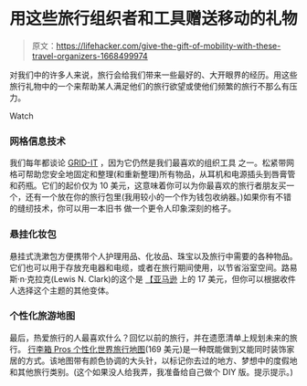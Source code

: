 # 用这些旅行组织者和工具赠送移动的礼物

> 原文：<https://lifehacker.com/give-the-gift-of-mobility-with-these-travel-organizers-1668499974>

对我们中的许多人来说，旅行会给我们带来一些最好的、大开眼界的经历。用这些旅行礼物中的一个来帮助某人满足他们的旅行欲望或使他们频繁的旅行不那么有压力。

Watch

### 网格信息技术

我们每年都谈论 [GRID-IT](http://smile.amazon.com/Cocoon-CPG10BK-Grid-It-Organizer-Black/dp/B002HU27UW?asc_campaign=InlineText&asc_refurl=https://lifehacker.com/give-the-gift-of-mobility-with-these-travel-organizers-1668499974&asc_source=&tag=kinjalifehackerlink-20) ，因为它仍然是我们最喜欢的组织工具 之一。松紧带网格可帮助您安全地固定和整理(和重新整理)所有物品，从耳机和电源插头到唇膏管和药瓶。它们的起价仅为 10 美元，这意味着你可以为你最喜欢的旅行者朋友买一个，还有一个放在你的旅行包里(我用较小的一个作为钱包收纳器。)如果你有不错的缝纫技术，你可以用一本旧书 做一个更令人印象深刻的格子。

### 悬挂化妆包

悬挂式洗漱包方便携带个人护理用品、化妆品、珠宝以及旅行中需要的各种物品。它们也可以用于存放充电器和电缆，或者在旅行期间使用，以节省浴室空间。路易斯·n·克拉克(Lewis N. Clark)的这个是 [【亚马逊](http://smile.amazon.com/Lewis-N-Clark-Hanging-Toiletry/dp/B002P0XMYO?asc_campaign=InlineText&asc_refurl=https://lifehacker.com/give-the-gift-of-mobility-with-these-travel-organizers-1668499974&asc_source=&tag=kinjalifehackerlink-20) 上的 17 美元，但你可以根据收件人选择这个主题的其他变体。

### 个性化旅游地图

最后，热爱旅行的人最喜欢什么？回忆以前的旅行，并在遗愿清单上规划未来的旅行。 [行李箱 Pros 个性化世界旅行地图](http://smile.amazon.com/Luggage-Pros-Personalized-World-Travel/dp/B003TPVRDC?asc_campaign=InlineText&asc_refurl=https://lifehacker.com/give-the-gift-of-mobility-with-these-travel-organizers-1668499974&asc_source=&tag=kinjalifehackerlink-20)(169 美元)是一种既能做到又能同时装饰家居的方式。该地图带有颜色协调的大头针，以标记你去过的地方、梦想中的度假地和其他旅行类别。(这个如果没人给我弄，我准备给自己做个 DIY 版。提示提示。)